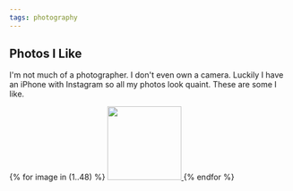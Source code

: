 ```yaml
---
tags: photography
---
```


<article>
<h1>Photos I Like</h1>
<p>I'm not much of a photographer. I don't even own a camera. Luckily I have an iPhone with Instagram so all my photos look quaint. These are some I like.</p>
<div class="galleryRow">
  {% for image in (1..48) %}
    <a href="images/photos/photos{{ image }}.jpg" class="fancybox" rel="Photos">
      <img src="images/photos/photos{{ image }}-thumb.jpg" width="132" height="132">
    </a>
  {% endfor %}
</div>
</article>
<div class="clear"></div>
